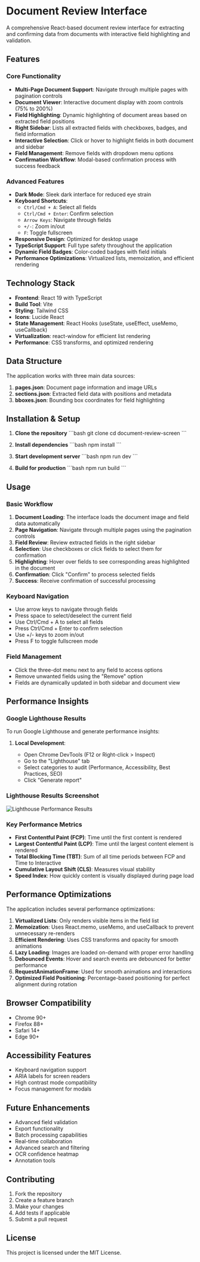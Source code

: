 # Document Review Interface

A comprehensive React-based document review interface for extracting and confirming data from documents with interactive field highlighting and validation.

## Features

### Core Functionality

- **Multi-Page Document Support**: Navigate through multiple pages with pagination controls
- **Document Viewer**: Interactive document display with zoom controls (75% to 200%)
- **Field Highlighting**: Dynamic highlighting of document areas based on extracted field positions
- **Right Sidebar**: Lists all extracted fields with checkboxes, badges, and field information
- **Interactive Selection**: Click or hover to highlight fields in both document and sidebar
- **Field Management**: Remove fields with dropdown menu options
- **Confirmation Workflow**: Modal-based confirmation process with success feedback

### Advanced Features

- **Dark Mode**: Sleek dark interface for reduced eye strain
- **Keyboard Shortcuts**:
  - `Ctrl/Cmd + A`: Select all fields
  - `Ctrl/Cmd + Enter`: Confirm selection
  - `Arrow Keys`: Navigate through fields
  - `+/-`: Zoom in/out
  - `F`: Toggle fullscreen
- **Responsive Design**: Optimized for desktop usage
- **TypeScript Support**: Full type safety throughout the application
- **Dynamic Field Badges**: Color-coded badges with field initials
- **Performance Optimizations**: Virtualized lists, memoization, and efficient rendering

## Technology Stack

- **Frontend**: React 19 with TypeScript
- **Build Tool**: Vite
- **Styling**: Tailwind CSS
- **Icons**: Lucide React
- **State Management**: React Hooks (useState, useEffect, useMemo, useCallback)
- **Virtualization**: react-window for efficient list rendering
- **Performance**: CSS transforms, and optimized rendering

## Data Structure

The application works with three main data sources:

1. **pages.json**: Document page information and image URLs
2. **sections.json**: Extracted field data with positions and metadata
3. **bboxes.json**: Bounding box coordinates for field highlighting

## Installation & Setup

1. **Clone the repository**
   \`\`\`bash
   git clone <repository-url>
   cd document-review-screen
   \`\`\`

2. **Install dependencies**
   \`\`\`bash
   npm install
   \`\`\`

3. **Start development server**
   \`\`\`bash
   npm run dev
   \`\`\`

4. **Build for production**
   \`\`\`bash
   npm run build
   \`\`\`

## Usage

### Basic Workflow

1. **Document Loading**: The interface loads the document image and field data automatically
2. **Page Navigation**: Navigate through multiple pages using the pagination controls
3. **Field Review**: Review extracted fields in the right sidebar
4. **Selection**: Use checkboxes or click fields to select them for confirmation
5. **Highlighting**: Hover over fields to see corresponding areas highlighted in the document
6. **Confirmation**: Click "Confirm" to process selected fields
7. **Success**: Receive confirmation of successful processing

### Keyboard Navigation

- Use arrow keys to navigate through fields
- Press space to select/deselect the current field
- Use Ctrl/Cmd + A to select all fields
- Press Ctrl/Cmd + Enter to confirm selection
- Use +/- keys to zoom in/out
- Press F to toggle fullscreen mode

### Field Management

- Click the three-dot menu next to any field to access options
- Remove unwanted fields using the "Remove" option
- Fields are dynamically updated in both sidebar and document view

## Performance Insights

### Google Lighthouse Results

To run Google Lighthouse and generate performance insights:

1. **Local Development**:

   - Open Chrome DevTools (F12 or Right-click > Inspect)
   - Go to the "Lighthouse" tab
   - Select categories to audit (Performance, Accessibility, Best Practices, SEO)
   - Click "Generate report"

### Lighthouse Results Screenshot

![Lighthouse Performance Results](./public/assets/lighthouse.jpg)

### Key Performance Metrics

- **First Contentful Paint (FCP)**: Time until the first content is rendered
- **Largest Contentful Paint (LCP)**: Time until the largest content element is rendered
- **Total Blocking Time (TBT)**: Sum of all time periods between FCP and Time to Interactive
- **Cumulative Layout Shift (CLS)**: Measures visual stability
- **Speed Index**: How quickly content is visually displayed during page load

## Performance Optimizations

The application includes several performance optimizations:

1. **Virtualized Lists**: Only renders visible items in the field list
2. **Memoization**: Uses React.memo, useMemo, and useCallback to prevent unnecessary re-renders
3. **Efficient Rendering**: Uses CSS transforms and opacity for smooth animations
4. **Lazy Loading**: Images are loaded on-demand with proper error handling
5. **Debounced Events**: Hover and search events are debounced for better performance
6. **RequestAnimationFrame**: Used for smooth animations and interactions
7. **Optimized Field Positioning**: Percentage-based positioning for perfect alignment during rotation

## Browser Compatibility

- Chrome 90+
- Firefox 88+
- Safari 14+
- Edge 90+

## Accessibility Features

- Keyboard navigation support
- ARIA labels for screen readers
- High contrast mode compatibility
- Focus management for modals

## Future Enhancements

- Advanced field validation
- Export functionality
- Batch processing capabilities
- Real-time collaboration
- Advanced search and filtering
- OCR confidence heatmap
- Annotation tools

## Contributing

1. Fork the repository
2. Create a feature branch
3. Make your changes
4. Add tests if applicable
5. Submit a pull request

## License

This project is licensed under the MIT License.
